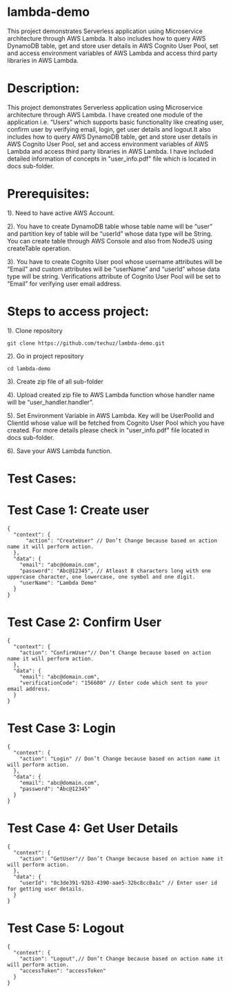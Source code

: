 # lambda-demo
This project demonstrates Serverless application using Microservice architecture through AWS Lambda. It also includes how to query AWS DynamoDB table, get and store user details in AWS Cognito User Pool, set and access environment variables of AWS Lambda and access third party libraries in AWS Lambda.

# Description:
This project demonstrates Serverless application using Microservice architecture through AWS Lambda. I have created one module of the application i.e. “Users” which supports basic functionality like creating user, confirm user by verifying email, login, get user details and logout.It also includes how to query AWS DynamoDB table, get and store user details in AWS Cognito User Pool, set and access environment variables of AWS Lambda and access third party libraries in AWS Lambda. I have included detailed information of concepts in "user_info.pdf" file which is located in docs sub-folder.

# Prerequisites:
  1). Need to have active AWS Account.
  
  2). You have to create DynamoDB table whose table name will be “user” and partition key of table will be “userId” whose  data type will be String. You can create table through AWS Console and also from NodeJS using createTable operation. 
  
  3). You have to create Cognito User pool whose username attributes will be “Email” and custom attributes will be “userName”    and “userId” whose data type will be string. Verifications attribute of Cognito User Pool will be set to “Email” for verifying user email address.

# Steps to access project:

1). Clone repository

    git clone https://github.com/techuz/lambda-demo.git
    
2). Go in project repository

    cd lambda-demo 
    
3). Create zip file of all sub-folder

4). Upload created zip file to AWS Lambda function whose handler name will be “user_handler.handler”.

5). Set Environment Variable in AWS Lambda. Key will be UserPoolId and ClientId whose value will be fetched from Cognito User Pool which you have created. For more details please check in "user_info.pdf" file located in docs sub-folder.

6). Save your AWS Lambda function.

# Test Cases: 

# Test Case 1: Create user
    
    {
      "context": {
          "action": "CreateUser" // Don’t Change because based on action name it will perform action.
      },
      "data": {
        "email": "abc@domain.com",
        "password": "Abc@12345", // Atleast 8 characters long with one uppercase character, one lowercase, one symbol and one digit.
        "userName": "Lambda Demo"
      }
    }

# Test Case 2: Confirm User
    {
      "context": {
        "action": "ConfirmUser"// Don’t Change because based on action name it will perform action.
      },
      "data": {
        "email": "abc@domain.com",
        "verificationCode": "156600" // Enter code which sent to your email address.
      }
    }

# Test Case 3: Login
    {
      "context": {
        "action": "Login" // Don’t Change because based on action name it will perform action.
      },
      "data": {
        "email": "abc@domain.com",
        "password": "Abc@12345"
      }
    }

# Test Case 4: Get User Details
    {
      "context": {
        "action": "GetUser"// Don’t Change because based on action name it will perform action.
      },
      "data": {
        "userId": "0c3de391-92b3-4390-aae5-32bc8cc0a1c" // Enter user id for getting user details.
      }
    }

# Test Case 5: Logout
    {
      "context": {
        "action": "Logout",// Don’t Change because based on action name it will perform action.
        "accessToken": "accessToken"
      }
    }

